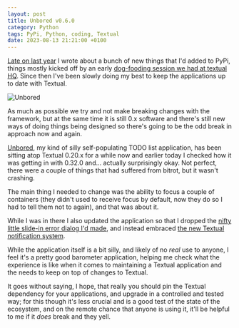```yaml
---
layout: post
title: Unbored v0.6.0
category: Python
tags: PyPi, Python, coding, Textual
date: 2023-08-13 21:21:00 +0100
---
```


[Late on last year](/2022/12/01/new-things-on-pypi.html) I wrote about a
bunch of new things that I'd added to PyPi, things mostly kicked off by an
early [dog-fooding session we had at textual
HQ](https://textual.textualize.io/blog/2022/11/26/on-dog-food-the-original-metaverse-and-not-being-bored/).
Since then I've been slowly doing my best to keep the applications up to
date with Textual.

![Unbored](/attachments/2023/08/13/unbored.png#centre)

As much as possible we try and not make breaking changes with the framework,
but at the same time it is still 0.x software and there's still new ways of
doing things being designed so there's going to be the odd break in approach
now and again.

[Unbored](https://github.com/davep/unbored), my kind of silly
self-populating TODO list application, has been sitting atop Textual 0.20.x
for a while now and earlier today I checked how it was getting in with
0.32.0 and... actually surprisingly okay. Not perfect, there were a couple
of things that had suffered from bitrot, but it wasn't crashing.

The main thing I needed to change was the ability to focus a couple of
containers (they didn't used to receive focus by default, now they do so I
had to tell them not to again), and that was about it.

While I was in there I also updated the application so that I dropped the
[nifty little slide-in error dialog I'd
made](https://www.youtube.com/watch?v=N2ZsXGQQpFw), and instead embraced
[the new Textual notification
system](https://textual.textualize.io/blog/2023/07/17/textual-0300-adds-desktop-style-notifications/).

While the application itself is a bit silly, and likely of no *real* use to
anyone, I feel it's a pretty good barometer application, helping me check
what the experience is like when it comes to maintaining a Textual
application and the needs to keep on top of changes to Textual.

It goes without saying, I hope, that really you should pin the Textual
dependency for your applications, and upgrade in a controlled and tested
way; for this though it's less crucial and is a good test of the state of
the ecosystem, and on the remote chance that anyone is using it, it'll be
helpful to me if it *does* break and they yell.

[//]: # (2023-08-13-unbored-0-6-0.md ends here)

